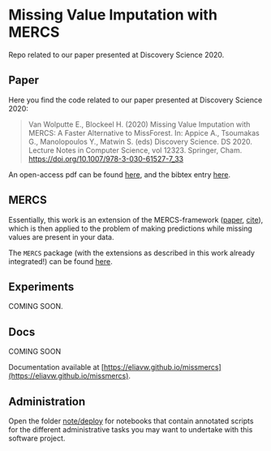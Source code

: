 # Missing Value Imputation with MERCS

Repo related to our paper presented at Discovery Science 2020.

## Paper

Here you find the code related to our paper presented at Discovery Science 2020: 

> Van Wolputte E., Blockeel H. (2020) Missing Value Imputation with MERCS: A Faster Alternative to MissForest. In: Appice A., Tsoumakas G., Manolopoulos Y., Matwin S. (eds) Discovery Science. DS 2020. Lecture Notes in Computer Science, vol 12323. Springer, Cham. https://doi.org/10.1007/978-3-030-61527-7_33

An open-access pdf can be found [here](https://lirias.kuleuven.be/retrieve/583955/), and the bibtex entry [here](https://scholar.googleusercontent.com/scholar.bib?q=info:7Vv0b-T_LKcJ:scholar.google.com/&output=citation&scisdr=CgUM-EA_EL3t4GwhLXc:AAGBfm0AAAAAX5AkNXffl4-qx7Vedh4XKyOeJSLQYFKw&scisig=AAGBfm0AAAAAX5AkNZT4D-cS6xmq5bcSDVgC8tnH79TV&scisf=4&ct=citation&cd=-1&hl=nl&scfhb=1).

## MERCS

Essentially, this work is an extension of the MERCS-framework ([paper](https://lirias.kuleuven.be/retrieve/477903), [cite](https://scholar.googleusercontent.com/scholar.bib?q=info:G8-4IonuKtkJ:scholar.google.com/&output=citation&scisdr=CgUM-EA_EL3t4GwgJ8Q:AAGBfm0AAAAAX5AlP8SVQTW3Fwu8jGLnNn3sqk7SYQTK&scisig=AAGBfm0AAAAAX5AlP4HladZPll-kAqzf3ldvDGYf2XXD&scisf=4&ct=citation&cd=-1&hl=nl&scfhb=1)), which is then applied to the problem of making predictions while missing values are present in your data. 

The ``MERCS`` package (with the extensions as described in this work already integrated!) can be found [here](https://github.com/eliavw/mercs).

## Experiments

COMING SOON.

## Docs

COMING SOON 

Documentation available at [https://eliavw.github.io/missmercs](https://eliavw.github.io/missmercs).

## Administration

Open the folder [note/deploy](./note/deploy) for notebooks that contain annotated scripts for the different administrative tasks you may want to undertake with this software project.
